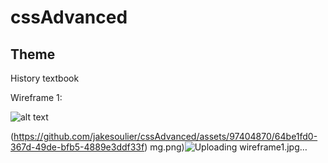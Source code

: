 # cssAdvanced

## Theme

History textbook


Wireframe 1:

![alt text](https://github.com/jakesoulier/cssAdvanced/assets/97404870/64be1fd0-367d-49de-bfb5-4889e3ddf33f)


(https://github.com/jakesoulier/cssAdvanced/assets/97404870/64be1fd0-367d-49de-bfb5-4889e3ddf33f)
mg.png)![Uploading wireframe1.jpg…]()
